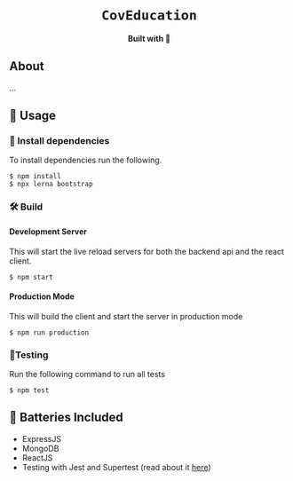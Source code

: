 <div align="center">

  <h1><code>CovEducation</code></h1>

  <strong>Built with 💖</strong>
</div>

## About
...

## 🚴 Usage

### 🐑 Install dependencies
To install dependencies run the following.

```
$ npm install
$ npx lerna bootstrap
```

### 🛠️ Build 

#### Development Server
This will start the live reload servers for both the backend api and the react client.
```
$ npm start
```

#### Production Mode
This will build the client and start the server in production mode 
```
$ npm run production
```

### 🧪Testing
Run the following command to run all tests
```
$ npm test
```

## 🔋 Batteries Included
* ExpressJS
* MongoDB
* ReactJS
* Testing with Jest and Supertest (read about it [here](https://www.albertgao.xyz/2017/05/24/how-to-test-expressjs-with-jest-and-supertest/))

